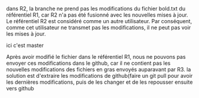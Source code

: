 dans R2, la branche ne prend pas les modifications du fichier bold.txt du référentiel R1, car R2 n'a pas été fusionné avec les nouvelles mises à jour. Le référentiel R2 est considéré comme un autre utilisateur.
Par conséquent, comme cet utilisateur ne transmet pas les modifications, il ne peut pas voir les mises à jour.

ici c'est master






Après avoir modifié le fichier dans le référentiel R1, nous ne pouvons pas envoyer ces modifications dans le github,
car il ne contient pas les nouvelles modifications des fichiers en gras envoyés auparavant par R3.
la solution est d'extraire les modifications de github(faire un git pull pour avoir les dernières modifications, puis de les changer et de les repousser ensuite vers github
